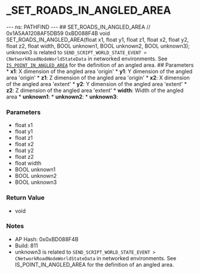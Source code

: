 # _SET_ROADS_IN_ANGLED_AREA

--- ns: PATHFIND --- ## SET_ROADS_IN_ANGLED_AREA  // 0x1A5AA1208AF5DB59 0xBD088F4B void SET_ROADS_IN_ANGLED_AREA(float x1, float y1, float z1, float x2, float y2, float z2, float width, BOOL unknown1, BOOL unknown2, BOOL unknown3);  unknown3 is related to ``SEND_SCRIPT_WORLD_STATE_EVENT > CNetworkRoadNodeWorldStateData`` in networked environments.  See [`IS_POINT_IN_ANGLED_AREA`](#_0x2A70BAE8883E4C81) for the definition of an angled area.  ## Parameters * **x1**: X dimension of the angled area 'origin' * **y1**: Y dimension of the angled area 'origin' * **z1**: Z dimension of the angled area 'origin' * **x2**: X dimension of the angled area 'extent' * **y2**: Y dimension of the angled area 'extent' * **z2**: Z dimension of the angled area 'extent' * **width**: Width of the angled area * **unknown1**: * **unknown2**: * **unknown3**:

### Parameters
* float x1
* float y1
* float z1
* float x2
* float y2
* float z2
* float width
* BOOL unknown1
* BOOL unknown2
* BOOL unknown3

### Return Value
* void

### Notes
* AP Hash: 0x0xBD088F4B
* Build: 811
* unknown3 is related to `SEND_SCRIPT_WORLD_STATE_EVENT > CNetworkRoadNodeWorldStateData` in networked environments.
See IS_POINT_IN_ANGLED_AREA for the definition of an angled area.

